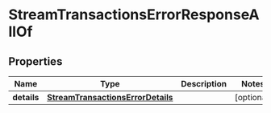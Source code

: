 

# StreamTransactionsErrorResponseAllOf


## Properties

| Name | Type | Description | Notes |
|------------ | ------------- | ------------- | -------------|
|**details** | [**StreamTransactionsErrorDetails**](StreamTransactionsErrorDetails.md) |  |  [optional] |



